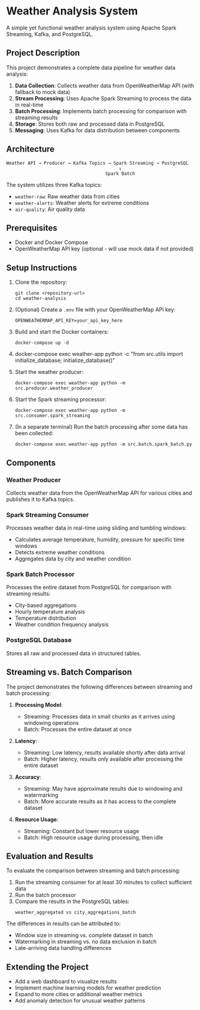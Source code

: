 # Weather Analysis System

A simple yet functional weather analysis system using Apache Spark Streaming, Kafka, and PostgreSQL.

## Project Description

This project demonstrates a complete data pipeline for weather data analysis:

1. **Data Collection**: Collects weather data from OpenWeatherMap API (with fallback to mock data)
2. **Stream Processing**: Uses Apache Spark Streaming to process the data in real-time
3. **Batch Processing**: Implements batch processing for comparison with streaming results
4. **Storage**: Stores both raw and processed data in PostgreSQL
5. **Messaging**: Uses Kafka for data distribution between components

## Architecture

```
Weather API → Producer → Kafka Topics → Spark Streaming → PostgreSQL
                                          ↓
                                     Spark Batch
```

The system utilizes three Kafka topics:

- `weather-raw`: Raw weather data from cities
- `weather-alerts`: Weather alerts for extreme conditions
- `air-quality`: Air quality data

## Prerequisites

- Docker and Docker Compose
- OpenWeatherMap API key (optional - will use mock data if not provided)

## Setup Instructions

1. Clone the repository:

   ```
   git clone <repository-url>
   cd weather-analysis
   ```

2. (Optional) Create a `.env` file with your OpenWeatherMap API key:

   ```
   OPENWEATHERMAP_API_KEY=your_api_key_here
   ```

3. Build and start the Docker containers:

   ```
   docker-compose up -d
   ```

4. docker-compose exec weather-app python -c "from src.utils import initialize_database; initialize_database()"

5. Start the weather producer:

   ```
   docker-compose exec weather-app python -m src.producer.weather_producer
   ```

6. Start the Spark streaming processor:

   ```
   docker-compose exec weather-app python -m src.consumer.spark_streaming
   ```

7. (In a separate terminal) Run the batch processing after some data has been collected:
   ```
   docker-compose exec weather-app python -m src.batch.spark_batch.py
   ```

## Components

### Weather Producer

Collects weather data from the OpenWeatherMap API for various cities and publishes it to Kafka topics.

### Spark Streaming Consumer

Processes weather data in real-time using sliding and tumbling windows:

- Calculates average temperature, humidity, pressure for specific time windows
- Detects extreme weather conditions
- Aggregates data by city and weather condition

### Spark Batch Processor

Processes the entire dataset from PostgreSQL for comparison with streaming results:

- City-based aggregations
- Hourly temperature analysis
- Temperature distribution
- Weather condition frequency analysis

### PostgreSQL Database

Stores all raw and processed data in structured tables.

## Streaming vs. Batch Comparison

The project demonstrates the following differences between streaming and batch processing:

1. **Processing Model**:

   - Streaming: Processes data in small chunks as it arrives using windowing operations
   - Batch: Processes the entire dataset at once

2. **Latency**:

   - Streaming: Low latency, results available shortly after data arrival
   - Batch: Higher latency, results only available after processing the entire dataset

3. **Accuracy**:

   - Streaming: May have approximate results due to windowing and watermarking
   - Batch: More accurate results as it has access to the complete dataset

4. **Resource Usage**:
   - Streaming: Constant but lower resource usage
   - Batch: High resource usage during processing, then idle

## Evaluation and Results

To evaluate the comparison between streaming and batch processing:

1. Run the streaming consumer for at least 30 minutes to collect sufficient data
2. Run the batch processor
3. Compare the results in the PostgreSQL tables:
   ```
   weather_aggregated vs city_aggregations_batch
   ```

The differences in results can be attributed to:

- Window size in streaming vs. complete dataset in batch
- Watermarking in streaming vs. no data exclusion in batch
- Late-arriving data handling differences

## Extending the Project

- Add a web dashboard to visualize results
- Implement machine learning models for weather prediction
- Expand to more cities or additional weather metrics
- Add anomaly detection for unusual weather patterns
